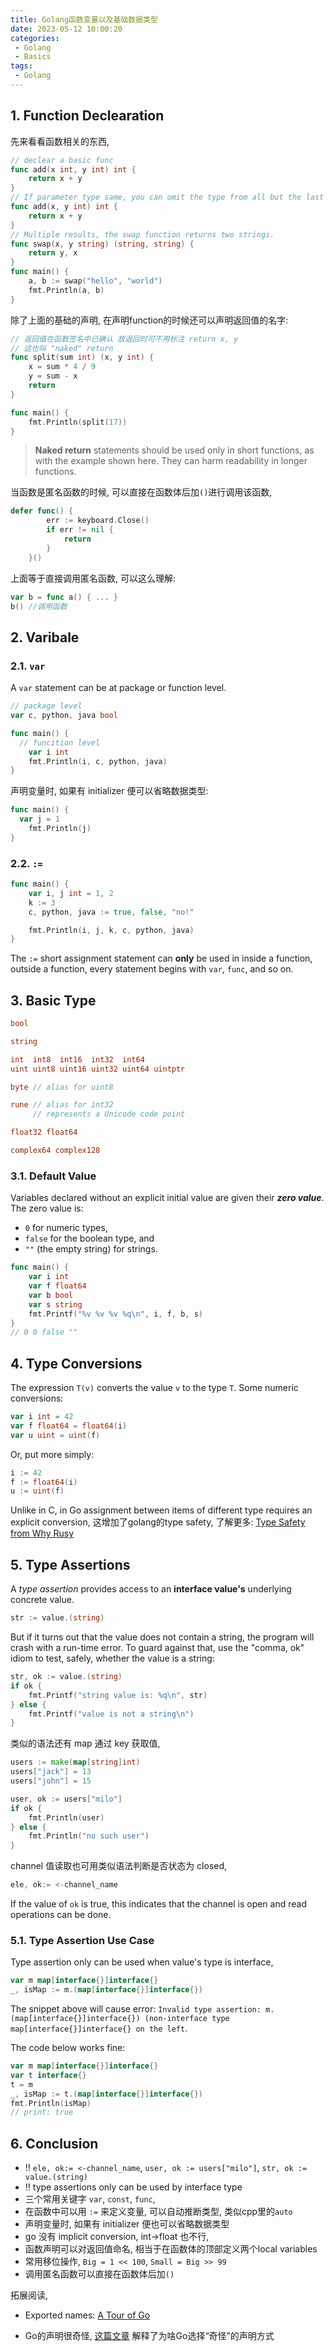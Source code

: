 ```yaml
---
title: Golang函数变量以及基础数据类型
date: 2023-05-12 10:00:20
categories:
 - Golang
 - Basics
tags:
 - Golang
---
```


## 1. Function Declearation

先来看看函数相关的东西, 

```go
// declear a basic func
func add(x int, y int) int {
	return x + y
}
// If parameter type same, you can omit the type from all but the last
func add(x, y int) int {
	return x + y
}
// Multiple results, the swap function returns two strings.
func swap(x, y string) (string, string) {
	return y, x
}
func main() {
	a, b := swap("hello", "world")
	fmt.Println(a, b)
}
```

除了上面的基础的声明, 在声明function的时候还可以声明返回值的名字: 

```go
// 返回值在函数签名中已确认 故返回时可不用标注 return x, y
// 这也叫 "naked" return
func split(sum int) (x, y int) {
	x = sum * 4 / 9
	y = sum - x
	return
}

func main() {
	fmt.Println(split(17))
}
```

> **Naked return** statements should be used only in short functions, as with the example shown here. They can harm readability in longer functions. 

当函数是匿名函数的时候, 可以直接在函数体后加`()`进行调用该函数, 

```go
defer func() {
		err := keyboard.Close()
		if err != nil {
			return
		}
	}()
```

上面等于直接调用匿名函数, 可以这么理解:

```go
var b = func a() { ... }
b() //调用函数
```

## 2. Varibale

### 2.1. `var`

A `var` statement can be at package or function level.

```go
// package level
var c, python, java bool

func main() {
  // funcition level
	var i int
	fmt.Println(i, c, python, java)
}
```

声明变量时, 如果有 initializer 便可以省略数据类型:

```go
func main() {
  var j = 1
	fmt.Println(j)
}
```

### 2.2. `:=`

```go
func main() {
	var i, j int = 1, 2
	k := 3
	c, python, java := true, false, "no!"

	fmt.Println(i, j, k, c, python, java)
}
```

The `:=` short assignment statement can **only** be used in inside a function, outside a function, every statement begins with `var`, `func`, and so on. 

## 3. Basic Type

```go
bool

string

int  int8  int16  int32  int64
uint uint8 uint16 uint32 uint64 uintptr

byte // alias for uint8

rune // alias for int32
     // represents a Unicode code point

float32 float64

complex64 complex128
```

### 3.1. Default Value

Variables declared without an explicit initial value are given their ***zero value***. The zero value is:

- `0` for numeric types,
- `false` for the boolean type, and
- `""` (the empty string) for strings.

```go
func main() {
	var i int
	var f float64
	var b bool
	var s string
	fmt.Printf("%v %v %v %q\n", i, f, b, s)
}
// 0 0 false ""
```

## 4. Type Conversions

The expression `T(v)` converts the value `v` to the type `T`. Some numeric conversions:

```go
var i int = 42
var f float64 = float64(i)
var u uint = uint(f)
```

Or, put more simply:

```go
i := 42
f := float64(i)
u := uint(f)
```

Unlike in C, in Go assignment between items of different type requires an explicit conversion, 这增加了golang的type safety, 了解更多: [Type Safety from Why Rusy ](https://davidzhu.xyz/2023/08/05/Other/type-safety)

## 5. Type Assertions

A *type assertion* provides access to an **interface value's** underlying concrete value. 

```go
str := value.(string)
```

But if it turns out that the value does not contain a string, the program will crash with a run-time error. To guard against that, use the "comma, ok" idiom to test, safely, whether the value is a string:

```go
str, ok := value.(string)
if ok {
    fmt.Printf("string value is: %q\n", str)
} else {
    fmt.Printf("value is not a string\n")
}
```

类似的语法还有 map 通过 key 获取值, 

```go
users := make(map[string]int)
users["jack"] = 13
users["john"] = 15

user, ok := users["milo"]
if ok {
	fmt.Println(user)
} else {
	fmt.Println("no such user")
}
```

channel 值读取也可用类似语法判断是否状态为 closed, 

```go
ele, ok:= <-channel_name
```

If the value of `ok` is true, this indicates that the channel is open and read operations can be done. 

### 5.1. Type Assertion Use Case

Type assertion only can be used when value's type is interface, 

```go
var m map[interface{}]interface{}
_, isMap := m.(map[interface{}]interface{}) 
```

The snippet above will cause error: `Invalid type assertion: m.(map[interface{}]interface{}) (non-interface type map[interface{}]interface{} on the left`. 

The code below works fine:

```go
var m map[interface{}]interface{}
var t interface{}
t = m
_, isMap := t.(map[interface{}]interface{})
fmt.Println(isMap)
// print: true
```

## 6. Conclusion

- ‼️ `ele, ok:= <-channel_name`, `user, ok := users["milo"]`, `str, ok := value.(string)` 
- ‼️ type assertions only can be used by interface type
- 三个常用关键字 `var`, `const`, `func`, 
- 在函数中可以用 `:=` 来定义变量, 可以自动推断类型, 类似cpp里的`auto`
- 声明变量时, 如果有 initializer 便也可以省略数据类型
- go 没有 implicit conversion, int->float 也不行, 
- 函数声明可以对返回值命名, 相当于在函数体的顶部定义两个local variables
- 常用移位操作, `Big = 1 << 100`, `Small = Big >> 99`
- 调用匿名函数可以直接在函数体后加`()`

拓展阅读, 

- Exported names: [A Tour of Go](https://go.dev/tour/basics/3)

- Go的声明很奇怪, [这篇文章](https://go.dev/blog/declaration-syntax) 解释了为啥Go选择“奇怪”的声明方式

